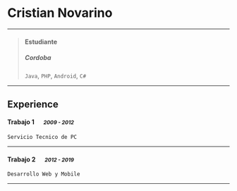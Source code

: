 # Cristian Novarino

---

> #### Estudiante
> #####  Cordoba
> `Java`, `PHP`, `Android`, `C#`

---
## Experience
#### Trabajo 1 &emsp; <small>*2009 - 2012*</small>
`Servicio Tecnico de PC`

---
#### Trabajo 2 &emsp; <small>*2012 - 2019*</small>
`Desarrollo Web y Mobile`

---
